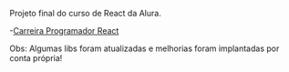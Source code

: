 Projeto final do curso de React da Alura.
 
 -[Carreira Programador React](https://www.alura.com.br/carreira-programador-react)
 
 Obs: Algumas libs foram atualizadas e melhorias foram implantadas por conta própria!